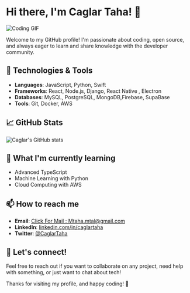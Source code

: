 # Hi there, I'm Caglar Taha! 👋

![Coding GIF](https://media.giphy.com/media/Ll22OhMLAlVDb8UQWe/giphy.gif)

Welcome to my GitHub profile! I'm passionate about coding, open source, and always eager to learn and share knowledge with the developer community.

## 🔧 Technologies & Tools
- **Languages**: JavaScript, Python, Swift
- **Frameworks**: React, Node.js, Django, React Native , Electron
- **Databases**: MySQL, PostgreSQL, MongoDB,Firebase, SupaBase
- **Tools**: Git, Docker, AWS

## 📈 GitHub Stats
![Caglar's GitHub stats](https://github-readme-stats.vercel.app/api?username=CaglarTaha&show_icons=true&theme=radical)

## 🌱 What I'm currently learning
- Advanced TypeScript
- Machine Learning with Python
- Cloud Computing with AWS

## 📫 How to reach me
- **Email**: [Click For Mail : Mtaha.mtal@gmail.com](mailto:mtaha.mtal@gmail.com)
- **LinkedIn**: [linkedin.com/in/caglartaha](https://www.linkedin.com/in/caglartaha)
- **Twitter**: [@CaglarTaha](https://twitter.com/CaglarTaha1)


## 💬 Let's connect!
Feel free to reach out if you want to collaborate on any project, need help with something, or just want to chat about tech!

Thanks for visiting my profile, and happy coding! 🚀
